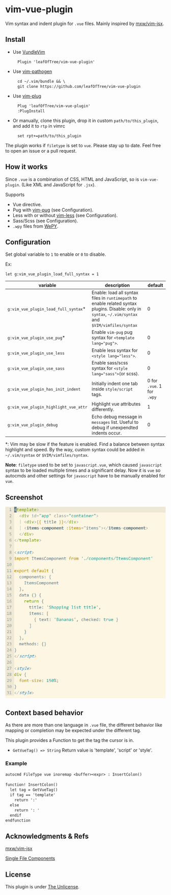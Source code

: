 # vim-vue-plugin

Vim syntax and indent plugin for `.vue` files. Mainly inspired by [mxw/vim-jsx][1].

## Install

- Use [VundleVim][2]

        Plugin 'leafOfTree/vim-vue-plugin'

- Use [vim-pathogen][5]

        cd ~/.vim/bundle && \
        git clone https://github.com/leafOfTree/vim-vue-plugin

- Use [vim-plug][7]

        Plug 'leafOfTree/vim-vue-plugin'
        :PlugInstall

- Or manually, clone this plugin, drop it in custom `path/to/this_plugin`, and add it to `rtp` in vimrc

        set rpt+=path/to/this_plugin

The plugin works if `filetype` is set to `vue`. Please stay up to date. Feel free to open an issue or a pull request.


## How it works

Since `.vue` is a combination of CSS, HTML and JavaScript, so is `vim-vue-plugin`. (Like XML and JavaScript for `.jsx`).

Supports

- Vue directive.
- Pug with [vim-pug][4] (see Configuration).
- Less with or without [vim-less][9] (see Configuration).
- Sass/Scss (see Configuration).
- `.wpy` files from [WePY][6].

## Configuration

Set global variable to `1` to enable or `0` to disable.

Ex:

    let g:vim_vue_plugin_load_full_syntax = 1

| variable                              | description                                                                                            | default                    |
|---------------------------------------|--------------------------------------------------------------------------------------------------------------------------------|----------------------------|
| `g:vim_vue_plugin_load_full_syntax`\* | Enable: load all syntax files in `runtimepath` to enable related syntax plugins. Disable: only in `syntax`, `~/.vim/syntax` and `$VIM/vimfiles/syntax` | 0 |
| `g:vim_vue_plugin_use_pug`\*          | Enable `vim-pug` pug syntax for `<template lang="pug">`.                                               | 0 |
| `g:vim_vue_plugin_use_less`           | Enable less syntax for `<style lang="less">`.                                                          | 0 |
| `g:vim_vue_plugin_use_sass`           | Enable sass/scss syntax for `<style lang="sass">`(or scss).                                            | 0 |
| `g:vim_vue_plugin_has_init_indent`    | Initially indent one tab inside `style/script` tags.                                                   | 0 for `.vue`. 1 for `.wpy` |
| `g:vim_vue_plugin_highlight_vue_attr` | Highlight vue attributes differently.                                                                   | 1 |
| `g:vim_vue_plugin_debug`              | Echo debug message in `messages` list. Useful to debug if unexpendted indents occur.                   | 0 |

\*: Vim may be slow if the feature is enabled. Find a balance between syntax highlight and speed. By the way, custom syntax could be added in `~/.vim/syntax` or `$VIM/vimfiles/syntax`.

**Note**: `filetype` used to be set to `javascript.vue`, which caused `javascript` syntax to be loaded multiple times and a significant delay. Now it is `vue` so autocmds and other settings for `javascript` have to be manually enabled for `vue`.

## Screenshot

<img alt="screenshot" src="https://raw.githubusercontent.com/leafOfTree/leafOfTree.github.io/master/vim-vue-plugin-screenshot.png" width="600" />

## Context based behavior

As there are more than one language in `.vue` file, the different behavior like mapping or completion may be expected under the different tag.

This plugin provides a Function to get the tag the cursor is in.

- `GetVueTag() => String` Return value is 'template', 'script' or 'style'.

### Example

```vim
autocmd FileType vue inoremap <buffer><expr> : InsertColon()

function! InsertColon()
  let tag = GetVueTag()
  if tag == 'template'
    return ':'
  else
    return ': '
  endif
endfunction
```

## Acknowledgments & Refs

[mxw/vim-jsx][1]

[Single File Components][3]

## License

This plugin is under [The Unlicense][8].

[1]: https://github.com/mxw/vim-jsx "mxw: vim-jsx"
[2]: https://github.com/VundleVim/Vundle.vim
[3]: https://vuejs.org/v2/guide/single-file-components.html
[4]: https://github.com/digitaltoad/vim-pug
[5]: https://github.com/tpope/vim-pathogen
[6]: https://tencent.github.io/wepy
[7]: https://github.com/junegunn/vim-plug
[8]: https://choosealicense.com/licenses/unlicense/
[9]: https://github.com/groenewege/vim-less
